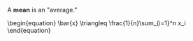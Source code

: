 A **mean** is an "average."

\begin{equation}
\bar{x} \triangleq \frac{1}{n}\sum_{i=1}^n x_i
\end{equation}